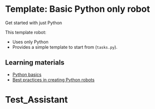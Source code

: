 # Template: Basic Python only robot

Get started with just Python

This template robot:

- Uses only Python 
- Provides a simple template to start from (`tasks.py`).

## Learning materials

- [Python basics](https://robocorp.com/docs/languages-and-frameworks/python)
- [Best practices in creating Python robots](https://robocorp.com/docs/development-guide/qa-and-best-practices/python-robots)
# Test_Assistant
